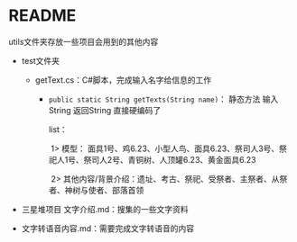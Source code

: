 # README

utils文件夹存放一些项目会用到的其他内容

- test文件夹

  - getText.cs：C#脚本，完成输入名字给信息的工作

    - `public static String getTexts(String name)`： 静态方法 输入String 返回String 直接硬编码了

        list：

      ​    1> 模型： 面具1号、鸡6.23、小型人鸟、面具6.23、祭司人3号、祭祀人1号、祭司人2号、青铜树、人顶罐6.23、黄金面具6.23

      ​    2> 其他内容/背景介绍：遗址、考古、祭祀、受祭者、主祭者、从祭者、神树与使者、部落首领

- 三星堆项目 文字介绍.md：搜集的一些文字资料
- 文字转语音内容.md：需要完成文字转语音的内容

​        